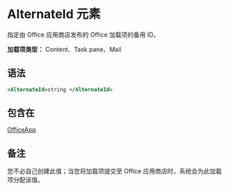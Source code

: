 # <a name="alternateid-element"></a>AlternateId 元素

指定由 Office 应用商店发布的 Office 加载项的备用 ID。

**加载项类型：** Content、Task pane、Mail

## <a name="syntax"></a>语法

```XML
<AlternateId>string </AlternateId>
```

## <a name="contained-in"></a>包含在

[OfficeApp](officeapp.md)

## <a name="remarks"></a>备注

您不必自己创建此值；当您将加载项提交至 Office 应用商店时，系统会为此加载项分配该值。


